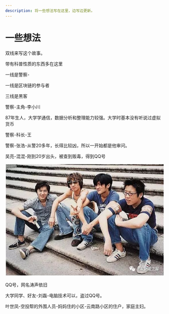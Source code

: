 ```yaml
---
description: 将一些想法写在这里，边写边更新。
---
```


# 一些想法

双线来写这个故事。



带有科普性质的东西多在这里



一线是警察-



一线是区块链的参与者



三线是黑客



警察-主角-李小川

87年生人，大学学通信，数据分析和整理能力较强。大学时基本没有听说过虚拟货币

警察-科长-王

警察-张浩-从警20多年，长得比较凶，所以一开始都是他审问。



吴亮-混混-刚到20岁出头，被查到贩毒，得到QQ号

![&#x5DE6;&#x624B;&#x7B2C;&#x4E8C;&#x4EBA;](../.gitbook/assets/13304661-14d685ba98beeb2e.jpg)

QQ号，网名涛声依旧



大学同学、好友-刘磊-电脑技术可以，盗过QQ号。



叶世凤-空投帮的外围人员-妈妈住的小区-云南路小区的住户，家庭主妇。

